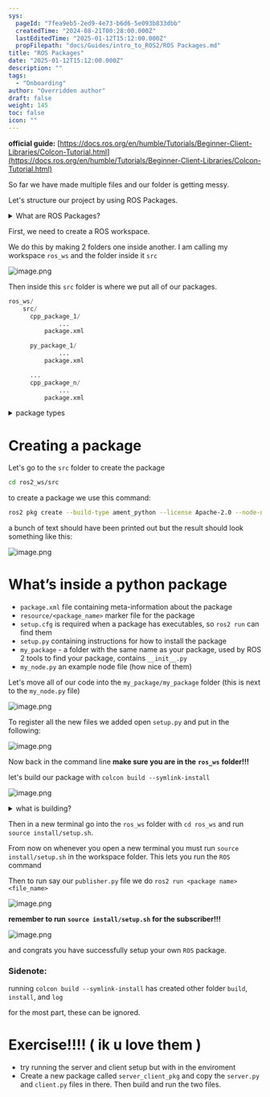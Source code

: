 ```yaml
---
sys:
  pageId: "7fea9eb5-2ed9-4e73-b6d6-5e093b833dbb"
  createdTime: "2024-08-21T00:28:00.000Z"
  lastEditedTime: "2025-01-12T15:12:00.000Z"
  propFilepath: "docs/Guides/intro_to_ROS2/ROS Packages.md"
title: "ROS Packages"
date: "2025-01-12T15:12:00.000Z"
description: ""
tags:
  - "Onboarding"
author: "Overridden author"
draft: false
weight: 145
toc: false
icon: ""
---
```


**official guide:** [https://docs.ros.org/en/humble/Tutorials/Beginner-Client-Libraries/Colcon-Tutorial.html](https://docs.ros.org/en/humble/Tutorials/Beginner-Client-Libraries/Colcon-Tutorial.html)

So far we have made multiple files and our folder is getting messy.

Let's structure our project by using ROS Packages.

<details>

<summary>What are ROS Packages?</summary>

ROS Packages are, as the name implies, packages of code that are highly sharable between ROS developers.

They consist of a folder, `package.xml` file, and source code

```python
      cpp_package_1/
		      ... imagine much code files here ..
          package.xml
```

</details>

First, we need to create a ROS workspace.

We do this by making 2 folders one inside another. I am calling my workspace `ros_ws` and the folder inside it `src`

![image.png](https://prod-files-secure.s3.us-west-2.amazonaws.com/d518164a-d88e-44d1-a4ee-3adb3bd8bce0/70706947-fd18-4537-a67b-e12946812d31/image.png?X-Amz-Algorithm=AWS4-HMAC-SHA256&X-Amz-Content-Sha256=UNSIGNED-PAYLOAD&X-Amz-Credential=ASIAZI2LB466WUQW66KC%2F20250426%2Fus-west-2%2Fs3%2Faws4_request&X-Amz-Date=20250426T160821Z&X-Amz-Expires=3600&X-Amz-Security-Token=IQoJb3JpZ2luX2VjEK%2F%2F%2F%2F%2F%2F%2F%2F%2F%2F%2FwEaCXVzLXdlc3QtMiJIMEYCIQD94GKArZ6uOGtMnt4YjFCKXdAoPkBRCRhTFYhD1%2FTeCQIhANWRMjL4EzEfnixfPrfTjPhfnEJb73On86GRSTGBCz5MKv8DCEgQABoMNjM3NDIzMTgzODA1Igw8dvNiL8BgI02Xwp4q3ANINuXSaBCkQv%2BKneuj0DE8bumG%2BneIFSMu281rlEWTNEBI1KAQxFzuzV3NiBzmbEUWPUvwdCJtLZrBNdlYRhKEcDfgQK%2FCoJOknvzFHDHneZprKSceRYNeHl2tM7%2B%2BeLZTVN%2BpTf7OkszGlmvkz9wQeds8HeqtJy%2FyUE0xREHRMvjLK0D%2Bn999fQ5160VJ9tpD6EmSfIeeH1XcwbrSKaTaE6kE1FiOpnYq4F9zHck6wE7GaXGzWvWkTnIDDtT4v22y5%2BKzv5HF1YAOFrapOqDeE9Nd0nwAPlp3A%2FOyPREunYam4PMQboV9jL25mP7RqxRkLZ6eiu2waHJ0ATQJK1ZIKst8BFtdartDYsgvxBmNNyZffajkano8WuajARrsdfSfhXigeu07c07j4rx0UJFjPkibWSBGw7OFuvbCHmjthhlz3KnDpcF5k%2FAIWL2Hh7GJGQT5Df24WTedD8padNFSe7I%2FY99AcRxWOxlTjHw8kwjkGJM%2BPlQS0JmXvmpVKlL0wcto8RopQhdQNdMzNCRmXcuqq91h7GLl89nZKZE9lSyXPDlomQEY2%2FHXOus175YjFR9HZhtvUZyoZKlmAGifZfRvGv%2FHWOG8pS3xcfjAyvLun%2BsXKYdRCjPRITDR5rPABjqkAU%2F3z94yMDNycE%2Fw6MQ0Yy0hEu52MvOZVt9kKY28wvbpmiuNEcoCUvOZ4V8KuW2lhslu0IUAizcXPxXtNRiJo71%2B1rw6AAPIqrxPUmaul6MspvShvzCLApEo9jZI0kRXCBZ9bVLcWkggvEK0B245xJI8nWYzHhNKO2MiA2YhHFx399WnoFfRgcB5bEKOkzQVjFEgvbDeJNWHgsmJ%2Btz%2Fk83ZZtTM&X-Amz-Signature=d1a41ce1ea0e7c01e11a1d5db31739c2e9973685f83d887cfaabae928664c756&X-Amz-SignedHeaders=host&x-id=GetObject)

Then inside this `src` folder is where we put all of our packages.

```python
ros_ws/
    src/
      cpp_package_1/
		      ...
          package.xml

      py_package_1/
		      ...
          package.xml

      ...
      cpp_package_n/
		      ...
          package.xml

```

<details>

<summary>package types</summary>

packages can be either `C++` or python.

the intern file structure is different for each but for this guide we will stick to creating python packages

</details>

# Creating a package

Let's go to the `src` folder to create the package

```bash
cd ros2_ws/src
```

to create a package we use this command:

```bash
ros2 pkg create --build-type ament_python --license Apache-2.0 --node-name my_node my_package
```

a bunch of text should have been printed out but the result should look something like this:

![image.png](https://prod-files-secure.s3.us-west-2.amazonaws.com/d518164a-d88e-44d1-a4ee-3adb3bd8bce0/e6cf1e3f-8512-4a3e-b131-079f800bf3e8/image.png?X-Amz-Algorithm=AWS4-HMAC-SHA256&X-Amz-Content-Sha256=UNSIGNED-PAYLOAD&X-Amz-Credential=ASIAZI2LB466WUQW66KC%2F20250426%2Fus-west-2%2Fs3%2Faws4_request&X-Amz-Date=20250426T160821Z&X-Amz-Expires=3600&X-Amz-Security-Token=IQoJb3JpZ2luX2VjEK%2F%2F%2F%2F%2F%2F%2F%2F%2F%2F%2FwEaCXVzLXdlc3QtMiJIMEYCIQD94GKArZ6uOGtMnt4YjFCKXdAoPkBRCRhTFYhD1%2FTeCQIhANWRMjL4EzEfnixfPrfTjPhfnEJb73On86GRSTGBCz5MKv8DCEgQABoMNjM3NDIzMTgzODA1Igw8dvNiL8BgI02Xwp4q3ANINuXSaBCkQv%2BKneuj0DE8bumG%2BneIFSMu281rlEWTNEBI1KAQxFzuzV3NiBzmbEUWPUvwdCJtLZrBNdlYRhKEcDfgQK%2FCoJOknvzFHDHneZprKSceRYNeHl2tM7%2B%2BeLZTVN%2BpTf7OkszGlmvkz9wQeds8HeqtJy%2FyUE0xREHRMvjLK0D%2Bn999fQ5160VJ9tpD6EmSfIeeH1XcwbrSKaTaE6kE1FiOpnYq4F9zHck6wE7GaXGzWvWkTnIDDtT4v22y5%2BKzv5HF1YAOFrapOqDeE9Nd0nwAPlp3A%2FOyPREunYam4PMQboV9jL25mP7RqxRkLZ6eiu2waHJ0ATQJK1ZIKst8BFtdartDYsgvxBmNNyZffajkano8WuajARrsdfSfhXigeu07c07j4rx0UJFjPkibWSBGw7OFuvbCHmjthhlz3KnDpcF5k%2FAIWL2Hh7GJGQT5Df24WTedD8padNFSe7I%2FY99AcRxWOxlTjHw8kwjkGJM%2BPlQS0JmXvmpVKlL0wcto8RopQhdQNdMzNCRmXcuqq91h7GLl89nZKZE9lSyXPDlomQEY2%2FHXOus175YjFR9HZhtvUZyoZKlmAGifZfRvGv%2FHWOG8pS3xcfjAyvLun%2BsXKYdRCjPRITDR5rPABjqkAU%2F3z94yMDNycE%2Fw6MQ0Yy0hEu52MvOZVt9kKY28wvbpmiuNEcoCUvOZ4V8KuW2lhslu0IUAizcXPxXtNRiJo71%2B1rw6AAPIqrxPUmaul6MspvShvzCLApEo9jZI0kRXCBZ9bVLcWkggvEK0B245xJI8nWYzHhNKO2MiA2YhHFx399WnoFfRgcB5bEKOkzQVjFEgvbDeJNWHgsmJ%2Btz%2Fk83ZZtTM&X-Amz-Signature=901dc2295455f650f83c4a9b7ffd73affcab3367f80fb9cf930acae14b79a90c&X-Amz-SignedHeaders=host&x-id=GetObject)

# What’s inside a python package

- `package.xml` file containing meta-information about the package
- `resource/<package_name>` marker file for the package
- `setup.cfg` is required when a package has executables, so `ros2 run` can find them
- `setup.py` containing instructions for how to install the package
- `my_package` - a folder with the same name as your package, used by ROS 2 tools to find your package, contains `__init__.py`
- `my_node.py` an example node file (how nice of them)

Let's move all of our code into the `my_package/my_package` folder (this is next to the `my_node.py` file)

![image.png](https://prod-files-secure.s3.us-west-2.amazonaws.com/d518164a-d88e-44d1-a4ee-3adb3bd8bce0/9ce58f11-0da9-4d3e-b86d-506a9685d378/image.png?X-Amz-Algorithm=AWS4-HMAC-SHA256&X-Amz-Content-Sha256=UNSIGNED-PAYLOAD&X-Amz-Credential=ASIAZI2LB466WUQW66KC%2F20250426%2Fus-west-2%2Fs3%2Faws4_request&X-Amz-Date=20250426T160821Z&X-Amz-Expires=3600&X-Amz-Security-Token=IQoJb3JpZ2luX2VjEK%2F%2F%2F%2F%2F%2F%2F%2F%2F%2F%2FwEaCXVzLXdlc3QtMiJIMEYCIQD94GKArZ6uOGtMnt4YjFCKXdAoPkBRCRhTFYhD1%2FTeCQIhANWRMjL4EzEfnixfPrfTjPhfnEJb73On86GRSTGBCz5MKv8DCEgQABoMNjM3NDIzMTgzODA1Igw8dvNiL8BgI02Xwp4q3ANINuXSaBCkQv%2BKneuj0DE8bumG%2BneIFSMu281rlEWTNEBI1KAQxFzuzV3NiBzmbEUWPUvwdCJtLZrBNdlYRhKEcDfgQK%2FCoJOknvzFHDHneZprKSceRYNeHl2tM7%2B%2BeLZTVN%2BpTf7OkszGlmvkz9wQeds8HeqtJy%2FyUE0xREHRMvjLK0D%2Bn999fQ5160VJ9tpD6EmSfIeeH1XcwbrSKaTaE6kE1FiOpnYq4F9zHck6wE7GaXGzWvWkTnIDDtT4v22y5%2BKzv5HF1YAOFrapOqDeE9Nd0nwAPlp3A%2FOyPREunYam4PMQboV9jL25mP7RqxRkLZ6eiu2waHJ0ATQJK1ZIKst8BFtdartDYsgvxBmNNyZffajkano8WuajARrsdfSfhXigeu07c07j4rx0UJFjPkibWSBGw7OFuvbCHmjthhlz3KnDpcF5k%2FAIWL2Hh7GJGQT5Df24WTedD8padNFSe7I%2FY99AcRxWOxlTjHw8kwjkGJM%2BPlQS0JmXvmpVKlL0wcto8RopQhdQNdMzNCRmXcuqq91h7GLl89nZKZE9lSyXPDlomQEY2%2FHXOus175YjFR9HZhtvUZyoZKlmAGifZfRvGv%2FHWOG8pS3xcfjAyvLun%2BsXKYdRCjPRITDR5rPABjqkAU%2F3z94yMDNycE%2Fw6MQ0Yy0hEu52MvOZVt9kKY28wvbpmiuNEcoCUvOZ4V8KuW2lhslu0IUAizcXPxXtNRiJo71%2B1rw6AAPIqrxPUmaul6MspvShvzCLApEo9jZI0kRXCBZ9bVLcWkggvEK0B245xJI8nWYzHhNKO2MiA2YhHFx399WnoFfRgcB5bEKOkzQVjFEgvbDeJNWHgsmJ%2Btz%2Fk83ZZtTM&X-Amz-Signature=cb3f9aec598f7c902b4cd5a66bec4b785b64f1d7098f6b244196124d67ab74e4&X-Amz-SignedHeaders=host&x-id=GetObject)

To register all the new files we added open `setup.py` and put in the following:

![image.png](https://prod-files-secure.s3.us-west-2.amazonaws.com/d518164a-d88e-44d1-a4ee-3adb3bd8bce0/1cd7c262-4cae-4496-9d75-c178537d24a2/image.png?X-Amz-Algorithm=AWS4-HMAC-SHA256&X-Amz-Content-Sha256=UNSIGNED-PAYLOAD&X-Amz-Credential=ASIAZI2LB466WUQW66KC%2F20250426%2Fus-west-2%2Fs3%2Faws4_request&X-Amz-Date=20250426T160821Z&X-Amz-Expires=3600&X-Amz-Security-Token=IQoJb3JpZ2luX2VjEK%2F%2F%2F%2F%2F%2F%2F%2F%2F%2F%2FwEaCXVzLXdlc3QtMiJIMEYCIQD94GKArZ6uOGtMnt4YjFCKXdAoPkBRCRhTFYhD1%2FTeCQIhANWRMjL4EzEfnixfPrfTjPhfnEJb73On86GRSTGBCz5MKv8DCEgQABoMNjM3NDIzMTgzODA1Igw8dvNiL8BgI02Xwp4q3ANINuXSaBCkQv%2BKneuj0DE8bumG%2BneIFSMu281rlEWTNEBI1KAQxFzuzV3NiBzmbEUWPUvwdCJtLZrBNdlYRhKEcDfgQK%2FCoJOknvzFHDHneZprKSceRYNeHl2tM7%2B%2BeLZTVN%2BpTf7OkszGlmvkz9wQeds8HeqtJy%2FyUE0xREHRMvjLK0D%2Bn999fQ5160VJ9tpD6EmSfIeeH1XcwbrSKaTaE6kE1FiOpnYq4F9zHck6wE7GaXGzWvWkTnIDDtT4v22y5%2BKzv5HF1YAOFrapOqDeE9Nd0nwAPlp3A%2FOyPREunYam4PMQboV9jL25mP7RqxRkLZ6eiu2waHJ0ATQJK1ZIKst8BFtdartDYsgvxBmNNyZffajkano8WuajARrsdfSfhXigeu07c07j4rx0UJFjPkibWSBGw7OFuvbCHmjthhlz3KnDpcF5k%2FAIWL2Hh7GJGQT5Df24WTedD8padNFSe7I%2FY99AcRxWOxlTjHw8kwjkGJM%2BPlQS0JmXvmpVKlL0wcto8RopQhdQNdMzNCRmXcuqq91h7GLl89nZKZE9lSyXPDlomQEY2%2FHXOus175YjFR9HZhtvUZyoZKlmAGifZfRvGv%2FHWOG8pS3xcfjAyvLun%2BsXKYdRCjPRITDR5rPABjqkAU%2F3z94yMDNycE%2Fw6MQ0Yy0hEu52MvOZVt9kKY28wvbpmiuNEcoCUvOZ4V8KuW2lhslu0IUAizcXPxXtNRiJo71%2B1rw6AAPIqrxPUmaul6MspvShvzCLApEo9jZI0kRXCBZ9bVLcWkggvEK0B245xJI8nWYzHhNKO2MiA2YhHFx399WnoFfRgcB5bEKOkzQVjFEgvbDeJNWHgsmJ%2Btz%2Fk83ZZtTM&X-Amz-Signature=a292099ad4f5fd8c192041063efa6ca5894db9d3cbef4174e1f62b52a4e13694&X-Amz-SignedHeaders=host&x-id=GetObject)

Now back in the command line **make sure you are in the** **`ros_ws`** **folder!!!**

let's build our package with `colcon build --symlink-install`

![image.png](https://prod-files-secure.s3.us-west-2.amazonaws.com/d518164a-d88e-44d1-a4ee-3adb3bd8bce0/2f2a0d27-b173-48fd-b189-5f5c0ce65619/image.png?X-Amz-Algorithm=AWS4-HMAC-SHA256&X-Amz-Content-Sha256=UNSIGNED-PAYLOAD&X-Amz-Credential=ASIAZI2LB466WUQW66KC%2F20250426%2Fus-west-2%2Fs3%2Faws4_request&X-Amz-Date=20250426T160821Z&X-Amz-Expires=3600&X-Amz-Security-Token=IQoJb3JpZ2luX2VjEK%2F%2F%2F%2F%2F%2F%2F%2F%2F%2F%2FwEaCXVzLXdlc3QtMiJIMEYCIQD94GKArZ6uOGtMnt4YjFCKXdAoPkBRCRhTFYhD1%2FTeCQIhANWRMjL4EzEfnixfPrfTjPhfnEJb73On86GRSTGBCz5MKv8DCEgQABoMNjM3NDIzMTgzODA1Igw8dvNiL8BgI02Xwp4q3ANINuXSaBCkQv%2BKneuj0DE8bumG%2BneIFSMu281rlEWTNEBI1KAQxFzuzV3NiBzmbEUWPUvwdCJtLZrBNdlYRhKEcDfgQK%2FCoJOknvzFHDHneZprKSceRYNeHl2tM7%2B%2BeLZTVN%2BpTf7OkszGlmvkz9wQeds8HeqtJy%2FyUE0xREHRMvjLK0D%2Bn999fQ5160VJ9tpD6EmSfIeeH1XcwbrSKaTaE6kE1FiOpnYq4F9zHck6wE7GaXGzWvWkTnIDDtT4v22y5%2BKzv5HF1YAOFrapOqDeE9Nd0nwAPlp3A%2FOyPREunYam4PMQboV9jL25mP7RqxRkLZ6eiu2waHJ0ATQJK1ZIKst8BFtdartDYsgvxBmNNyZffajkano8WuajARrsdfSfhXigeu07c07j4rx0UJFjPkibWSBGw7OFuvbCHmjthhlz3KnDpcF5k%2FAIWL2Hh7GJGQT5Df24WTedD8padNFSe7I%2FY99AcRxWOxlTjHw8kwjkGJM%2BPlQS0JmXvmpVKlL0wcto8RopQhdQNdMzNCRmXcuqq91h7GLl89nZKZE9lSyXPDlomQEY2%2FHXOus175YjFR9HZhtvUZyoZKlmAGifZfRvGv%2FHWOG8pS3xcfjAyvLun%2BsXKYdRCjPRITDR5rPABjqkAU%2F3z94yMDNycE%2Fw6MQ0Yy0hEu52MvOZVt9kKY28wvbpmiuNEcoCUvOZ4V8KuW2lhslu0IUAizcXPxXtNRiJo71%2B1rw6AAPIqrxPUmaul6MspvShvzCLApEo9jZI0kRXCBZ9bVLcWkggvEK0B245xJI8nWYzHhNKO2MiA2YhHFx399WnoFfRgcB5bEKOkzQVjFEgvbDeJNWHgsmJ%2Btz%2Fk83ZZtTM&X-Amz-Signature=76ef39d63e77270a9f31ecae4e60429b232545185351aadc0f7ab2d5c77098a5&X-Amz-SignedHeaders=host&x-id=GetObject)

<details>

<summary>what is building?</summary>

if you are a CS major at Rose-Hulman you will learn the answer to this in CSSE132

but TLDR; is it combines all the code files into one program that can be run easily 

</details>

Then in a new terminal go into the `ros_ws` folder with `cd ros_ws` and run `source install/setup.sh`. 

From now on whenever you open a new terminal you must run `source install/setup.sh` in the workspace folder. This lets you run the `ROS` command

Then to run say our `publisher.py` file we do `ros2 run <package name> <file_name>`

![image.png](https://prod-files-secure.s3.us-west-2.amazonaws.com/d518164a-d88e-44d1-a4ee-3adb3bd8bce0/4f4b1219-3a44-4632-aa0a-ce3471699f59/image.png?X-Amz-Algorithm=AWS4-HMAC-SHA256&X-Amz-Content-Sha256=UNSIGNED-PAYLOAD&X-Amz-Credential=ASIAZI2LB466WUQW66KC%2F20250426%2Fus-west-2%2Fs3%2Faws4_request&X-Amz-Date=20250426T160821Z&X-Amz-Expires=3600&X-Amz-Security-Token=IQoJb3JpZ2luX2VjEK%2F%2F%2F%2F%2F%2F%2F%2F%2F%2F%2FwEaCXVzLXdlc3QtMiJIMEYCIQD94GKArZ6uOGtMnt4YjFCKXdAoPkBRCRhTFYhD1%2FTeCQIhANWRMjL4EzEfnixfPrfTjPhfnEJb73On86GRSTGBCz5MKv8DCEgQABoMNjM3NDIzMTgzODA1Igw8dvNiL8BgI02Xwp4q3ANINuXSaBCkQv%2BKneuj0DE8bumG%2BneIFSMu281rlEWTNEBI1KAQxFzuzV3NiBzmbEUWPUvwdCJtLZrBNdlYRhKEcDfgQK%2FCoJOknvzFHDHneZprKSceRYNeHl2tM7%2B%2BeLZTVN%2BpTf7OkszGlmvkz9wQeds8HeqtJy%2FyUE0xREHRMvjLK0D%2Bn999fQ5160VJ9tpD6EmSfIeeH1XcwbrSKaTaE6kE1FiOpnYq4F9zHck6wE7GaXGzWvWkTnIDDtT4v22y5%2BKzv5HF1YAOFrapOqDeE9Nd0nwAPlp3A%2FOyPREunYam4PMQboV9jL25mP7RqxRkLZ6eiu2waHJ0ATQJK1ZIKst8BFtdartDYsgvxBmNNyZffajkano8WuajARrsdfSfhXigeu07c07j4rx0UJFjPkibWSBGw7OFuvbCHmjthhlz3KnDpcF5k%2FAIWL2Hh7GJGQT5Df24WTedD8padNFSe7I%2FY99AcRxWOxlTjHw8kwjkGJM%2BPlQS0JmXvmpVKlL0wcto8RopQhdQNdMzNCRmXcuqq91h7GLl89nZKZE9lSyXPDlomQEY2%2FHXOus175YjFR9HZhtvUZyoZKlmAGifZfRvGv%2FHWOG8pS3xcfjAyvLun%2BsXKYdRCjPRITDR5rPABjqkAU%2F3z94yMDNycE%2Fw6MQ0Yy0hEu52MvOZVt9kKY28wvbpmiuNEcoCUvOZ4V8KuW2lhslu0IUAizcXPxXtNRiJo71%2B1rw6AAPIqrxPUmaul6MspvShvzCLApEo9jZI0kRXCBZ9bVLcWkggvEK0B245xJI8nWYzHhNKO2MiA2YhHFx399WnoFfRgcB5bEKOkzQVjFEgvbDeJNWHgsmJ%2Btz%2Fk83ZZtTM&X-Amz-Signature=d98eb856563128679407c6c0d235cc767cc00988db673dab1282d4b653067334&X-Amz-SignedHeaders=host&x-id=GetObject)

**remember to run** **`source install/setup.sh`** **for the subscriber!!!**

![image.png](https://prod-files-secure.s3.us-west-2.amazonaws.com/d518164a-d88e-44d1-a4ee-3adb3bd8bce0/02121119-dad4-49ec-8356-c956108b4243/image.png?X-Amz-Algorithm=AWS4-HMAC-SHA256&X-Amz-Content-Sha256=UNSIGNED-PAYLOAD&X-Amz-Credential=ASIAZI2LB466WUQW66KC%2F20250426%2Fus-west-2%2Fs3%2Faws4_request&X-Amz-Date=20250426T160821Z&X-Amz-Expires=3600&X-Amz-Security-Token=IQoJb3JpZ2luX2VjEK%2F%2F%2F%2F%2F%2F%2F%2F%2F%2F%2FwEaCXVzLXdlc3QtMiJIMEYCIQD94GKArZ6uOGtMnt4YjFCKXdAoPkBRCRhTFYhD1%2FTeCQIhANWRMjL4EzEfnixfPrfTjPhfnEJb73On86GRSTGBCz5MKv8DCEgQABoMNjM3NDIzMTgzODA1Igw8dvNiL8BgI02Xwp4q3ANINuXSaBCkQv%2BKneuj0DE8bumG%2BneIFSMu281rlEWTNEBI1KAQxFzuzV3NiBzmbEUWPUvwdCJtLZrBNdlYRhKEcDfgQK%2FCoJOknvzFHDHneZprKSceRYNeHl2tM7%2B%2BeLZTVN%2BpTf7OkszGlmvkz9wQeds8HeqtJy%2FyUE0xREHRMvjLK0D%2Bn999fQ5160VJ9tpD6EmSfIeeH1XcwbrSKaTaE6kE1FiOpnYq4F9zHck6wE7GaXGzWvWkTnIDDtT4v22y5%2BKzv5HF1YAOFrapOqDeE9Nd0nwAPlp3A%2FOyPREunYam4PMQboV9jL25mP7RqxRkLZ6eiu2waHJ0ATQJK1ZIKst8BFtdartDYsgvxBmNNyZffajkano8WuajARrsdfSfhXigeu07c07j4rx0UJFjPkibWSBGw7OFuvbCHmjthhlz3KnDpcF5k%2FAIWL2Hh7GJGQT5Df24WTedD8padNFSe7I%2FY99AcRxWOxlTjHw8kwjkGJM%2BPlQS0JmXvmpVKlL0wcto8RopQhdQNdMzNCRmXcuqq91h7GLl89nZKZE9lSyXPDlomQEY2%2FHXOus175YjFR9HZhtvUZyoZKlmAGifZfRvGv%2FHWOG8pS3xcfjAyvLun%2BsXKYdRCjPRITDR5rPABjqkAU%2F3z94yMDNycE%2Fw6MQ0Yy0hEu52MvOZVt9kKY28wvbpmiuNEcoCUvOZ4V8KuW2lhslu0IUAizcXPxXtNRiJo71%2B1rw6AAPIqrxPUmaul6MspvShvzCLApEo9jZI0kRXCBZ9bVLcWkggvEK0B245xJI8nWYzHhNKO2MiA2YhHFx399WnoFfRgcB5bEKOkzQVjFEgvbDeJNWHgsmJ%2Btz%2Fk83ZZtTM&X-Amz-Signature=3899cbb01229343c3867f556bd201da7712c3263b6d806325a5acc89c3cb83ac&X-Amz-SignedHeaders=host&x-id=GetObject)

and congrats you have successfully setup your own `ROS` package.

### Sidenote:

running `colcon build --symlink-install` has created other folder `build`, `install`, and `log`

for the most part, these can be ignored.

# Exercise!!!! ( ik u love them )

- try running the server and client setup but with in the enviroment
- Create a new package called `server_client_pkg` and copy the `server.py` and `client.py` files in there. Then build and run the two files.
